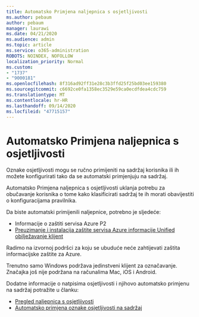 ```yaml
---
title: Automatsko Primjena naljepnica s osjetljivosti
ms.author: pebaum
author: pebaum
manager: laurawi
ms.date: 04/21/2020
ms.audience: admin
ms.topic: article
ms.service: o365-administration
ROBOTS: NOINDEX, NOFOLLOW
localization_priority: Normal
ms.custom:
- "1737"
- "9000181"
ms.openlocfilehash: 8f316ad92ff31e28c3b3ffd25f25bd03ee159380
ms.sourcegitcommit: c6692ce0fa1358ec3529e59ca0ecdfdea4cdc759
ms.translationtype: MT
ms.contentlocale: hr-HR
ms.lasthandoff: 09/14/2020
ms.locfileid: "47715157"
---
```

# <a name="auto-apply-sensitivity-labels"></a>Automatsko Primjena naljepnica s osjetljivosti

Oznake osjetljivosti mogu se ručno primijeniti na sadržaj korisnika ili ih možete konfigurirati tako da se automatski primjenjuju na sadržaj.

Automatsko Primjena naljepnica s osjetljivosti uklanja potrebu za obučavanje korisnika o tome kako klasificirati sadržaj te ih morati obavijestiti o konfiguracijama pravilnika.

Da biste automatski primijenili naljepnice, potrebno je sljedeće:

- Informacije o zaštiti servisa Azure P2
- [Preuzimanje i instalacija zaštite servisa Azure informacije Unified obilježavanje klijent](https://docs.microsoft.com/azure/information-protection/rms-client/install-unifiedlabelingclient-app)

Radimo na izvornoj podršci za koju se ubuduće neće zahtijevati zaštita informacijske zaštite za Azure.

Trenutno samo Windows podržava jedinstveni klijent za označavanje.  Značajka još nije podržana na računalima Mac, iOS i Android.

Dodatne informacije o natpisima osjetljivosti i njihovo automatsko primjenu na sadržaj potražite u članku:

- [Pregled naljepnica s osjetljivosti](https://docs.microsoft.com/microsoft-365/compliance/sensitivity-labels)
- [Automatsko primjena oznake osjetljivosti na sadržaj](https://docs.microsoft.com/office365/securitycompliance/apply_sensitivity_label_automatically)